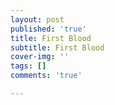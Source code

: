 ```yaml
---
layout: post
published: 'true'
title: First Blood
subtitle: First Blood
cover-img: ''
tags: []
comments: 'true'

---
```

